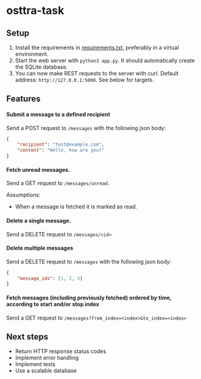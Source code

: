 # osttra-task

## Setup
1. Install the requirements in [requirements.txt](./requirements.txt), preferably in a virtual environment.
2. Start the web server with `python3 app.py`. It should automatically create the SQLite database.
3. You can now make REST requests to the server with curl. Default address: `http://127.0.0.1:5000`. See below for targets.

## Features
#### Submit a message to a defined recipient
Send a POST request to `/messages` with the following json body:
```json
{
    "recipient": "test@example.com",
    "content": "Hello, how are you?"
}
```

#### Fetch unread messages.
Send a GET request to `/messages/unread`.

Assumptions:
- When a message is fetched it is marked as read.

#### Delete a single message.
Send a DELETE request to `/messages/<id>`

#### Delete multiple messages
Send a DELETE request to `/messages` with the following json body:
```json
{
    "message_ids": [1, 2, 3]
}
```

####  Fetch messages (including previously fetched) ordered by time, according to start and/or stop index
Send a GET request to `/messages?from_index=<index>&to_index=<index>`

## Next steps
- Return HTTP response status codes
- Implement error handling
- Implement tests
- Use a scalable database